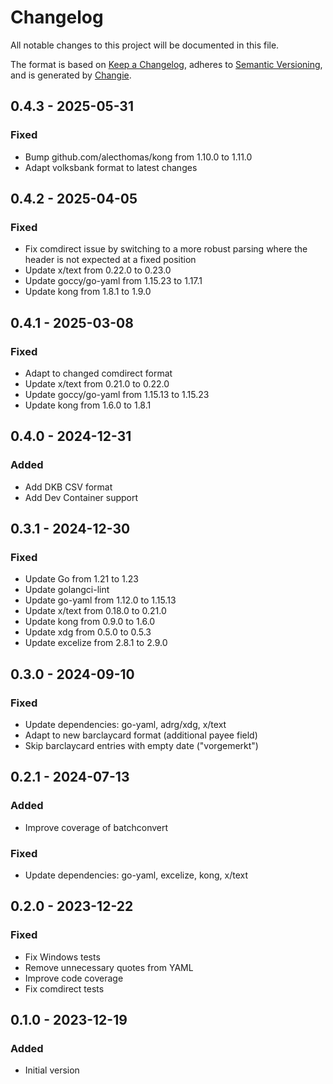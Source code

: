 # Changelog

All notable changes to this project will be documented in this file.

The format is based on [Keep a Changelog](https://keepachangelog.com/en/1.0.0/),
adheres to [Semantic Versioning](https://semver.org/spec/v2.0.0.html),
and is generated by [Changie](https://github.com/miniscruff/changie).

## 0.4.3 - 2025-05-31

### Fixed

* Bump github.com/alecthomas/kong from 1.10.0 to 1.11.0
* Adapt volksbank format to latest changes

## 0.4.2 - 2025-04-05

### Fixed

* Fix comdirect issue by switching to a more robust parsing where the header is not expected at a fixed position
* Update x/text from 0.22.0 to 0.23.0
* Update goccy/go-yaml from 1.15.23 to 1.17.1
* Update kong from 1.8.1 to 1.9.0

## 0.4.1 - 2025-03-08

### Fixed

* Adapt to changed comdirect format
* Update x/text from 0.21.0 to 0.22.0
* Update goccy/go-yaml from 1.15.13 to 1.15.23
* Update kong from 1.6.0 to 1.8.1

## 0.4.0 - 2024-12-31

### Added

* Add DKB CSV format
* Add Dev Container support

## 0.3.1 - 2024-12-30

### Fixed

* Update Go from 1.21 to 1.23
* Update golangci-lint
* Update go-yaml from 1.12.0 to 1.15.13
* Update x/text from 0.18.0 to 0.21.0
* Update kong from 0.9.0 to 1.6.0
* Update xdg from 0.5.0 to 0.5.3
* Update excelize from 2.8.1 to 2.9.0

## 0.3.0 - 2024-09-10

### Fixed

* Update dependencies: go-yaml, adrg/xdg, x/text
* Adapt to new barclaycard format (additional payee field)
* Skip barclaycard entries with empty date ("vorgemerkt")

## 0.2.1 - 2024-07-13

### Added

* Improve coverage of batchconvert

### Fixed

* Update dependencies: go-yaml, excelize, kong, x/text

## 0.2.0 - 2023-12-22

### Fixed

* Fix Windows tests
* Remove unnecessary quotes from YAML
* Improve code coverage
* Fix comdirect tests

## 0.1.0 - 2023-12-19

### Added

* Initial version
